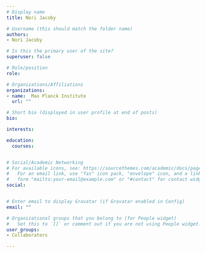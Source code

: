 ```yaml
---
# Display name
title: Nori Jacoby

# Username (this should match the folder name)
authors:
- Nori Jacoby

# Is this the primary user of the site?
superuser: false

# Role/position
role:  

# Organizations/Affiliations
organizations:
- name:  Max Planck Institute
  url: ""

# Short bio (displayed in user profile at end of posts)
bio:  

interests:

education:
  courses:


# Social/Academic Networking
# For available icons, see: https://sourcethemes.com/academic/docs/page-builder/#icons
#   For an email link, use "fas" icon pack, "envelope" icon, and a link in the
#   form "mailto:your-email@example.com" or "#contact" for contact widget.
social:


# Enter email to display Gravatar (if Gravatar enabled in Config)
email: ""

# Organizational groups that you belong to (for People widget)
#   Set this to `[]` or comment out if you are not using People widget.
user_groups:
- Collaborators

---
```

